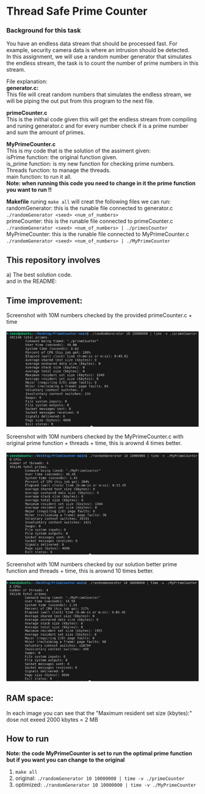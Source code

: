 # Thread Safe Prime Counter

### Background for this task </br>
You have an endless data stream that should be processed fast. For example, security camera data is where an 
intrusion should be detected.</br>
In this assignment, we will use a random number generator that simulates the endless stream, the task is to count the number of prime numbers in this stream.</br>

File explanation:</br>
**generator.c:**    
This file will creat random numbers that simulates the endless stream, we will be piping the out put from this program to the next file.   

**primeCounter.c**    
This is the inithal code given this will get the endless stream from compiling and runing generator.c and for every number check if is a prime number and sum the amount of primes.   

**MyPrimeCounter.c**    
This is my code that is the solution of the assiment given:   
isPrime function: the original function given.      
is_prime function: is my new function for checking prime numbers.     
Threads function: to manage the threads.    
main function: to run it all.   
**Note: when running this code you need to change in it the prime function you want to run !!**

**Makefile**
runing ``` make all ``` will creat the following files we can run:   
randomGenerator: this is the runable file connected to generator.c ``` ./randomGenerator <seed> <num_of_numbers> ```      
primeCounter: this is the runable file connected to primeCounter.c ``` ./randomGenerator <seed> <num_of_numbers> | ./primesCounter ```   
MyPrimeCounter: this is the runable file connected to MyPrimeCounter.c ``` ./randomGenerator <seed> <num_of_numbers> | ./MyPrimeCounter ```   

## This repository involves
a) The best solution code. </br>
and in the README: </br>

## Time improvement:
Screenshot with 10M numbers checked by the provided primeCounter.c + time </br>   
![image](https://github.com/zeevfischer/PrimeCounter/blob/main/img/all%20original.png)

Screenshot with 10M numbers checked by the MyPrimeCounter.c with original prime function + threads + time, this is arownd 4 times better. </br>  
![image](https://github.com/zeevfischer/PrimeCounter/blob/main/img/original%20prime%20add%20threads.png)

Screenshot with 10M numbers checked by our solution better prime function and threads  + time, this is arownd 10 times better. </br>   
![image](https://github.com/zeevfischer/PrimeCounter/blob/main/img/new%20peime%20and%20threads%20.png)

## RAM space:
In each image you can see that the "Maximum resident set size (kbytes):" dose not exeed 2000 kbytes  = 2 MB   

## How to run
**Note: the code MyPrimeCounter is set to run the optimal prime function but if you want you can change to the original**
1. ``` make all ```
2. original: ``` ./randomGenerator 10 10000000 | time -v ./primeCounter ```
3. optimized: ``` ./randomGenerator 10 10000000 | time -v ./MyPrimeCounter ```


